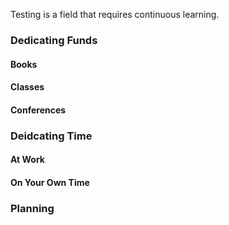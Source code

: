 Testing is a field that requires continuous learning. 



### Dedicating Funds
 
 #### Books
 
 #### Classes 
 
 #### Conferences

### Deidcating Time 

#### At Work


#### On Your Own Time


### Planning